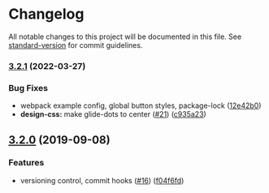 # Changelog

All notable changes to this project will be documented in this file. See [standard-version](https://github.com/conventional-changelog/standard-version) for commit guidelines.

### [3.2.1](https://github.com/andrewangelle/react-glide/compare/v3.2.0...v3.2.1) (2022-03-27)


### Bug Fixes

* webpack example config, global button styles, package-lock ([12e42b0](https://github.com/andrewangelle/react-glide/commit/12e42b0))
* **design-css:** make glide-dots to center ([#21](https://github.com/andrewangelle/react-glide/issues/21)) ([c935a23](https://github.com/andrewangelle/react-glide/commit/c935a23))

## [3.2.0](https://github.com/andrewangelle/react-glide/compare/v2.0.0...v3.2.0) (2019-09-08)


### Features

* versioning control, commit hooks ([#16](https://github.com/andrewangelle/react-glide/issues/16)) ([f04f6fd](https://github.com/andrewangelle/react-glide/commit/f04f6fd))
